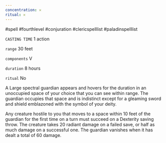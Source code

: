 ```yaml
---
concentration: 𐄂
ritual: 𐄂
---
```

#spell #fourthlevel #conjuration #clericspelllist #paladinspelllist

`CASTING TIME`
1 action

`range`
30 feet

`components`
V

`duration`
8 hours

`ritual`
No

A Large spectral guardian appears and hovers for the duration in an unoccupied space of your choice that you can see within range. The guardian occupies that space and is indistinct except for a gleaming sword and shield emblazoned with the symbol of your deity.

Any creature hostile to you that moves to a space within 10 feet of the guardian for the first time on a turn must succeed on a Dexterity saving throw. The creature takes 20 radiant damage on a failed save, or half as much damage on a successful one. The guardian vanishes when it has dealt a total of 60 damage.